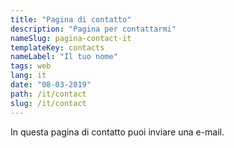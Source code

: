 ```yaml
---
title: "Pagina di contatto"
description: "Pagina per contattarmi"
nameSlug: pagina-contact-it
templateKey: contacts
nameLabel: "Il tuo nome"
tags: web
lang: it
date: "08-03-2019"
path: /it/contact
slug: /it/contact
---
```


In questa pagina di contatto puoi inviare una e-mail.
